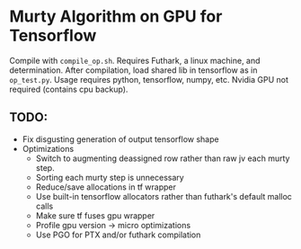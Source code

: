 # Murty Algorithm on GPU for Tensorflow
Compile with `compile_op.sh`. 
Requires Futhark, a linux machine, and determination.
After compilation, load shared lib in tensorflow as in `op_test.py`.
Usage requires python, tensorflow, numpy, etc.
Nvidia GPU not required (contains cpu backup).

## TODO:
- Fix disgusting generation of output tensorflow shape 
- Optimizations
    - Switch to augmenting deassigned row rather than raw jv each murty step.
    - Sorting each murty step is unnecessary
    - Reduce/save allocations in tf wrapper
    - Use built-in tensorflow allocators rather than futhark's default malloc calls
    - Make sure tf fuses gpu wrapper
    - Profile gpu version -> micro optimizations
    - Use PGO for PTX and/or futhark compilation 
